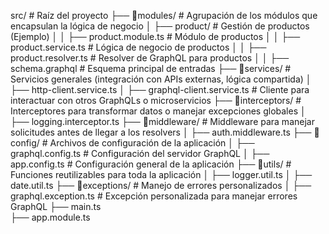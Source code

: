 src/  # Raíz del proyecto
├── 📁modules/  # Agrupación de los módulos que encapsulan la lógica de negocio
│   ├── product/  # Gestión de productos (Ejemplo)
│   │   ├── product.module.ts  # Módulo de productos
│   │   ├── product.service.ts  # Lógica de negocio de productos
│   │   ├── product.resolver.ts  # Resolver de GraphQL para productos
│   │   ├── schema.graphql  # Esquema principal de entradas
├── 📁services/  # Servicios generales (integración con APIs externas, lógica compartida)
│   ├── http-client.service.ts 
│   ├── graphql-client.service.ts  # Cliente para interactuar con otros GraphQLs o microservicios
├── 📁interceptors/  # Interceptores para transformar datos o manejar excepciones globales
│   ├── logging.interceptor.ts
├── 📁middleware/  # Middleware para manejar solicitudes antes de llegar a los resolvers
│   ├── auth.middleware.ts 
├── 📁config/  # Archivos de configuración de la aplicación
│   ├── graphql.config.ts  # Configuración del servidor GraphQL
│   ├── app.config.ts  # Configuración general de la aplicación
├── 📁utils/  # Funciones reutilizables para toda la aplicación
│   ├── logger.util.ts 
│   ├── date.util.ts 
├── 📁exceptions/  # Manejo de errores personalizados
│   ├── graphql.exception.ts  # Excepción personalizada para manejar errores GraphQL
├── main.ts  
├── app.module.ts 
